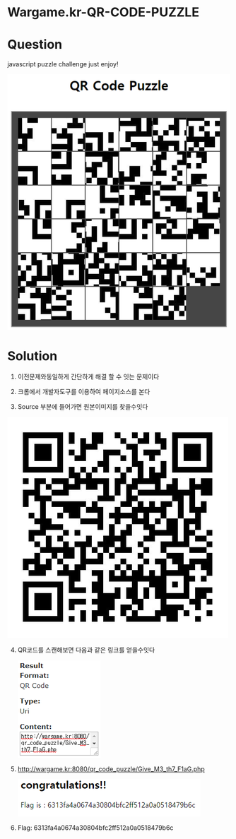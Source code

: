 # Wargame.kr-QR-CODE-PUZZLE


# Question
javascript puzzle challenge
just enjoy!

![Question](./question.PNG)

# Solution
1. 이전문제와동일하게 간단하게 해결 할 수 잇는 문제이다

2. 크롬에서 개발자도구를 이용하여 페이지소스를 본다

3. Source 부분에 들어가면 원본이미지를 찾을수잇다 

![원본이미지](./qr.png)

4. QR코드를 스캔해보면 다음과 같은 링크를 얻을수잇다 

   ![QR스캔](./result.PNG)

5. http://wargame.kr:8080/qr_code_puzzle/Give_M3_th7_F1aG.php

   ![정답](./answer.PNG)

6. Flag: 6313fa4a0674a30804bfc2ff512a0a0518479b6c
